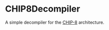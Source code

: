 # CHIP8Decompiler
A simple decompiler for the [CHIP-8](https://en.wikipedia.org/wiki/CHIP-8) architecture.

